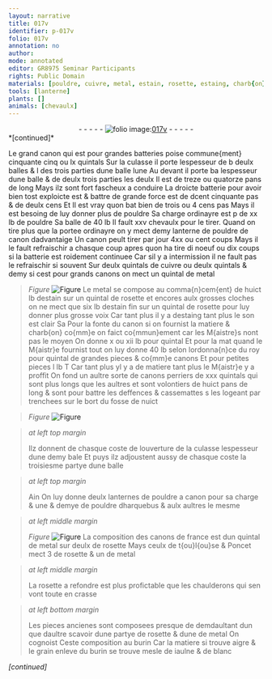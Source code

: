 ```yaml
---
layout: narrative
title: 017v
identifier: p-017v
folio: 017v
annotation: no
author:
mode: annotated
editor: GR8975 Seminar Participants
rights: Public Domain
materials: [pouldre, cuivre, metal, estain, rosette, estaing, charb{on}]
tools: [lanterne]
plants: []
animals: [chevaulx]
---
```


<div class="folio" align="center">- - - - - <a href="http://gallica.bnf.fr/ark:/12148/btv1b10500001g/f40.image" target="_blank"><img src="https://cu-mkp.github.io/2017-workshop-edition/assets/photo-icon.png" alt="folio image: " style="display:inline-block; margin-bottom:-3px;"/>017v</a> - - - - - </div>   
*[continued]*
  
Le grand canon qui est pour grandes batteries poise commune{ment} cinquante cinq ou lx <span class="ms">quintal</span>s Sur la culasse il porte lespesseur de b deulx balles & l des trois parties dune balle lune Au devant il porte ba lespesseur dune balle & de deulx trois parties les deulx Il est de treze ou quatorze <span class="ms">pan</span>s de long Mays ilz sont fort fascheux a conduire La droicte batterie pour avoir bien tost exploicte est & battre de grande force est de dcent cinquante <span class="ms">pas</span> & de deulx cens Et Il est vray quon bat bien de trois ou 4 cens <span class="ms">pas</span> Mays il est besoing de luy donner plus de <span class="m">pouldre</span> Sa charge ordinayre est p de xx <span class="ms">lb</span> de <span class="m">pouldre</span> Sa balle de 40 <span class="ms">lb</span> Il fault xxv <span class="al">chevaulx</span> pour le tirer. Quand on tire plus que la portee ordinayre on y mect demy <span class="ms"><span class="tl">lanterne</span></span> de <span class="m">pouldre</span> de canon dadvantaige Un canon peult tirer par jour 4xx ou cent coups Mays il le fault refraischir a chasque coup apres quon ha tire di noeuf ou dix coups si la batterie est roidement continuee Car sil y a intermission il ne fault pas le refraischir si souvent Sur deulx <span class="ms">quintal</span>s de <span class="m">cuivre</span> ou deulx <span class="ms">quintal</span>s & demy si cest pour grands canons on mect un <span class="ms">quintal</span> de <span class="m">metal</span> 
> *Figure*
> <a href="" target="_blank"><img src="https://cu-mkp.github.io/GR8975-edition/assets/photo-icon.png" alt="Figure" style="display:inline-block; margin-bottom:-3px;"/></a>
 Le <span class="m">metal</span> se compose au comma{n}cem{ent} de huict <span class="ms">lb</span> d<span class="m">estain</span> sur un <span class="ms">quintal</span> de <span class="m">rosette</span> et encores aulx grosses cloches on ne mect que six <span class="ms">lb</span> d<span class="m">estain</span> fin sur un <span class="ms">quintal</span> de <span class="m">rosette</span> pour luy donner plus grosse voix Car tant plus il y a d<span class="m">estaing</span> tant plus le son est clair Sa Pour la fonte du canon si on fournist la matiere & <span class="m">charb{on}</span> co{mm}e on faict co{mmun}ement car les <span class="pro">M{aistre}s</span> nont pas le moyen On donne x ou xii <span class="ms">lb</span> pour <span class="ms">quintal</span> Et pour la mat quand le <span class="pro">M{aistr}e</span> fournist tout on luy donne 40 <span class="ms">lb</span> selon lordonna{n}ce du roy pour <span class="ms">quintal</span> de grandes pieces & co{mm}e canons Et pour petites pieces l <span class="ms">lb</span> T Car tant plus yl y a de matiere tant plus le <span class="pro">M{aistr}e</span> y a proffit On fond un aultre sorte de canons perriers de xxx <span class="ms">quintal</span>s qui sont plus longs que les aultres et sont volontiers de huict <span class="ms">pan</span>s de long & sont pour battre les deffences & cassemattes s les logeant par trenchees sur le bort du fosse de nuict
 
> *Figure*
> <a href="" target="_blank"><img src="https://cu-mkp.github.io/GR8975-edition/assets/photo-icon.png" alt="Figure" style="display:inline-block; margin-bottom:-3px;"/></a>
 
> *at left top margin*
> 
>   Ilz donnent de chasque coste de louverture de la culasse lespesseur dune demy bale Et puys ilz adjoustent aussy de chasque coste la troisiesme partye dune balle
 
> *at left top margin*
> 
>   Ain On luy donne deulx lanternes de <span class="m">pouldre</span> a canon pour sa charge & une & demye de <span class="m">pouldre</span> dharquebus & aulx aultres le mesme
 
> *at left middle margin*
> 
>   
> *Figure*
> <a href="" target="_blank"><img src="https://cu-mkp.github.io/GR8975-edition/assets/photo-icon.png" alt="Figure" style="display:inline-block; margin-bottom:-3px;"/></a>
 La composition des canons de <span class="pl">france</span> est dun quintal de metal sur deulx de <span class="m">rosette</span> Mays ceulx de <span class="pl">t{ou}l{ou}se</span> & <span class="pn">Poncet</span> mect 3 de <span class="m">rosette</span> & un de metal
 
> *at left middle margin*
> 
>   La <span class="m">rosette</span> a refondre est plus profictable que les chaulderons qui sen vont toute en crasse
 
> *at left bottom margin*
> 
>   Les pieces ancienes sont composees presque de demdaultant dun que daultre scavoir dune partye de <span class="m">rosette</span> & dune de metal On cognoist Ceste composition au burin Car la matiere si trouve aigre & le grain enleve du burin se trouve mesle de iaulne & de blanc
 
*[continued]*
 